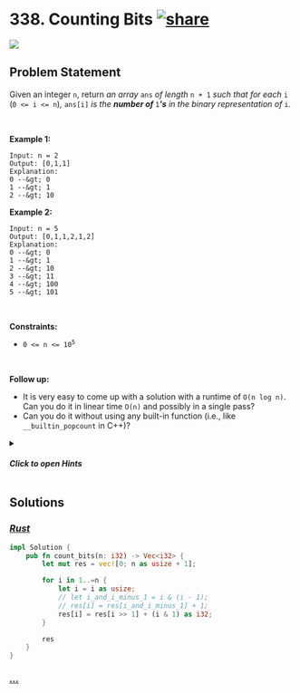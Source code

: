 # 338. Counting Bits [![share]](https://leetcode.com/problems/counting-bits/)

![][easy]

## Problem Statement

<p>Given an integer <code>n</code>, return <em>an array </em><code>ans</code><em> of length </em><code>n + 1</code><em> such that for each </em><code>i</code><em> </em>(<code>0 &lt;= i &lt;= n</code>)<em>, </em><code>ans[i]</code><em> is the <strong>number of </strong></em><code>1</code><em><strong>'s</strong> in the binary representation of </em><code>i</code>.</p>
<p> </p>
<p><strong class="example">Example 1:</strong></p>

```
Input: n = 2
Output: [0,1,1]
Explanation:
0 --&gt; 0
1 --&gt; 1
2 --&gt; 10
```

<p><strong class="example">Example 2:</strong></p>

```
Input: n = 5
Output: [0,1,1,2,1,2]
Explanation:
0 --&gt; 0
1 --&gt; 1
2 --&gt; 10
3 --&gt; 11
4 --&gt; 100
5 --&gt; 101
```

<p> </p>
<p><strong>Constraints:</strong></p>
<ul>
<li><code>0 &lt;= n &lt;= 10<sup>5</sup></code></li>
</ul>
<p> </p>
<p><strong>Follow up:</strong></p>
<ul>
<li>It is very easy to come up with a solution with a runtime of <code>O(n log n)</code>. Can you do it in linear time <code>O(n)</code> and possibly in a single pass?</li>
<li>Can you do it without using any built-in function (i.e., like <code>__builtin_popcount</code> in C++)?</li>
</ul>

<details>
<summary>

#### _Click to open Hints_

</summary>

- You should make use of what you have produced already.
- Divide the numbers in ranges like [2-3], [4-7], [8-15] and so on. And try to generate new range from previous.
- Or does the odd/even status of the number help you in calculating the number of 1s?

</details>

## Solutions

### [_Rust_](counting_bits.rs)

```rs [Rust]
impl Solution {
    pub fn count_bits(n: i32) -> Vec<i32> {
        let mut res = vec![0; n as usize + 1];

        for i in 1..=n {
            let i = i as usize;
            // let i_and_i_minus_1 = i & (i - 1);
            // res[i] = res[i_and_i_minus_1] + 1;
            res[i] = res[i >> 1] + (i & 1) as i32;
        }

        res
    }
}

```

### [_..._]()

```

```

<!----------------------------------{ link }--------------------------------->

[share]: https://graph.org/file/3ea5234dda646b71c574a.png
[easy]: https://img.shields.io/badge/Difficulty-Easy-bright.svg
[medium]: https://img.shields.io/badge/Difficulty-Medium-yellow.svg
[hard]: https://img.shields.io/badge/Difficulty-Hard-red.svg
